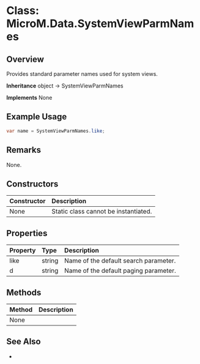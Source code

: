 # Class: MicroM.Data.SystemViewParmNames
## Overview
Provides standard parameter names used for system views.

**Inheritance**
object -> SystemViewParmNames

**Implements**
None

## Example Usage
```csharp
var name = SystemViewParmNames.like;
```
## Remarks
None.

## Constructors
| Constructor | Description |
|:------------|:-------------|
| None | Static class cannot be instantiated. |

## Properties
| Property | Type | Description |
|:------------|:-------------|:-------------|
| like | string | Name of the default search parameter. |
| d | string | Name of the default paging parameter. |

## Methods
| Method | Description |
|:------------|:-------------|
| None | |

## See Also
-
